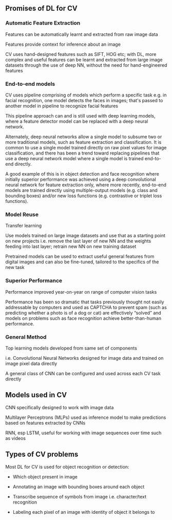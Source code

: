 ## Promises of DL for CV

### Automatic Feature Extraction

Features can be automatically learnt and extracted from raw image data

Features provide context for inference about an image

CV uses hand-designed features such as SIFT, HOG etc; with DL, more complex and useful features can be learnt and extracted
from large image datasets through the use of deep NN, without the need for hand-engineered features

### End-to-end models

CV uses pipeline comprising of models which perform a specific task
e.g. in facial recognition, one model detects the faces in images; that's passed to another model in pipeline to recognize facial features

This pipeline approach can and is still used with deep learning models, where a feature detector model can be replaced with a deep neural network.

Alternately, deep neural networks allow a single model to subsume two or more traditional models, such as feature extraction and classification. It is common to use a single model trained directly on raw pixel values for image classification, and there has been a trend toward replacing pipelines that use a deep neural network model where a single model is trained end-to-end directly.

A good example of this is in object detection and face recognition where initially superior performance was achieved using a deep convolutional neural network for feature extraction only, where more recently, end-to-end models are trained directly using multiple-output models (e.g. class and bounding boxes) and/or new loss functions (e.g. contrastive or triplet loss functions).

### Model Reuse

Transfer learning

Use models trained on large image datasets and use that as a starting point on new projects i.e. remove the last layer of new NN and the weights feeding into last layer; retrain new NN on new training dataset

Pretrained models can be used to extract useful general features from digital images and can also be fine-tuned, tailored to the specifics of the new task

### Superior Performance

Performance improved year-on-year on range of computer vision tasks

Performance has been so dramatic that tasks previously thought not easily addressable by computers and used as CAPTCHA to prevent spam (such as predicting whether a photo is of a dog or cat) are effectively “solved” and models on problems such as face recognition achieve better-than-human performance.

### General Method

Top learning models developed from same set of components

i.e. Convolutional Neural Networks
     designed for image data and trained on image pixel data directly

A general class of CNN can be configured and used across each CV task directly


## Models used in CV

CNN specifically designed to work with image data

Multilayer Perceptrons (MLPs) used as inference model to make predictions based on features extracted by CNNs

RNN, esp LSTM, useful for working with image sequences over time such as videos


## Types of CV problems

Most DL for CV is used for object recognition or detection:

* Which object present in image

* Annotating an image with bounding boxes around each object

* Transcribe sequence of symbols from image i.e. character/text recognition

* Labeling each pixel of an image with identity of object it belongs to


